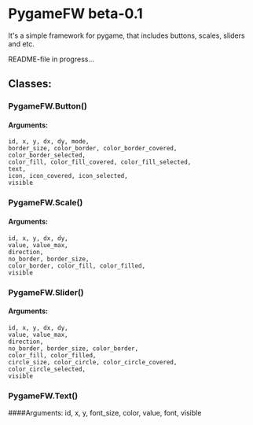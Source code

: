 # PygameFW beta-0.1
It's a simple framework for pygame, that includes buttons, scales, sliders and etc.

README-file in progress...


## Classes:
### PygameFW.Button()
#### Arguments:
	id, x, y, dx, dy, mode,
	border_size, color_border, color_border_covered, color_border_selected,
	color_fill, color_fill_covered, color_fill_selected,
	text,
	icon, icon_covered, icon_selected,
	visible


### PygameFW.Scale()
#### Arguments:
	id, x, y, dx, dy,
	value, value_max,
	direction,
	no_border, border_size,
	color_border, color_fill, color_filled,
	visible

### PygameFW.Slider()
#### Arguments:
	id, x, y, dx, dy,
	value, value_max,
	direction,
	no_border, border_size, color_border,
	color_fill, color_filled,
	circle_size, color_circle, color_circle_covered, color_circle_selected,
	visible

### PygameFW.Text()
####Arguments:
	id, x, y,
	font_size, color, value, font,
	visible